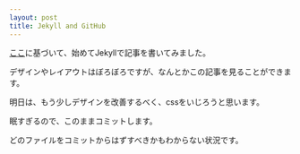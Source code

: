 ```yaml
---
layout: post
title: Jekyll and GitHub
---
```


[ここ](http://24ways.org/2013/get-started-with-github-pages/)に基づいて、始めてJekyllで記事を書いてみました。

デザインやレイアウトはぼろぼろですが、なんとかこの記事を見ることができます。

明日は、もう少しデザインを改善するべく、cssをいじろうと思います。

眠すぎるので、このままコミットします。

どのファイルをコミットからはずすべきかもわからない状況です。

